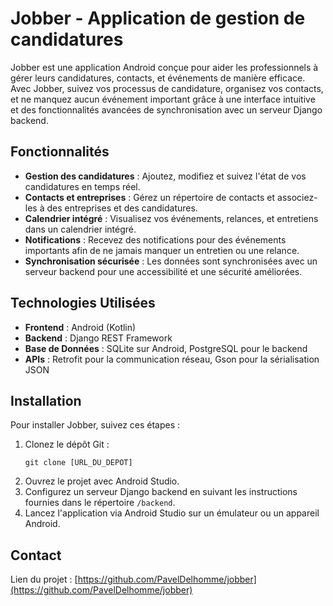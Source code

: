 # Jobber - Application de gestion de candidatures

Jobber est une application Android conçue pour aider les professionnels à gérer leurs candidatures, contacts, et événements de manière efficace. Avec Jobber, suivez vos processus de candidature, organisez vos contacts, et ne manquez aucun événement important grâce à une interface intuitive et des fonctionnalités avancées de synchronisation avec un serveur Django backend.

## Fonctionnalités

- **Gestion des candidatures** : Ajoutez, modifiez et suivez l'état de vos candidatures en temps réel.
- **Contacts et entreprises** : Gérez un répertoire de contacts et associez-les à des entreprises et des candidatures.
- **Calendrier intégré** : Visualisez vos événements, relances, et entretiens dans un calendrier intégré.
- **Notifications** : Recevez des notifications pour des événements importants afin de ne jamais manquer un entretien ou une relance.
- **Synchronisation sécurisée** : Les données sont synchronisées avec un serveur backend pour une accessibilité et une sécurité améliorées.

## Technologies Utilisées

- **Frontend** : Android (Kotlin)
- **Backend** : Django REST Framework
- **Base de Données** : SQLite sur Android, PostgreSQL pour le backend
- **APIs** : Retrofit pour la communication réseau, Gson pour la sérialisation JSON

## Installation

Pour installer Jobber, suivez ces étapes :

1. Clonez le dépôt Git :
    ```
    git clone [URL_DU_DEPOT]
    ```
2. Ouvrez le projet avec Android Studio.
3. Configurez un serveur Django backend en suivant les instructions fournies dans le répertoire `/backend`.
4. Lancez l'application via Android Studio sur un émulateur ou un appareil Android.

## Contact

Lien du projet : [https://github.com/PavelDelhomme/jobber](https://github.com/PavelDelhomme/jobber)


